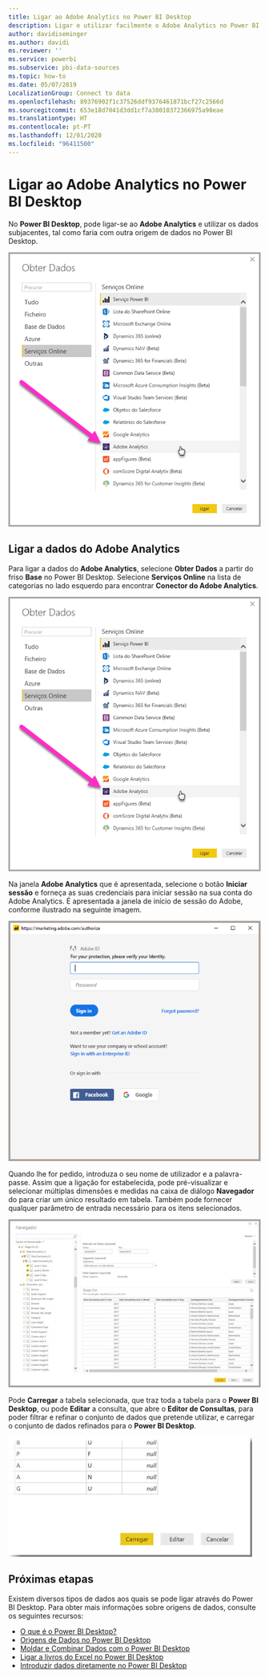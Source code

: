 ```yaml
---
title: Ligar ao Adobe Analytics no Power BI Desktop
description: Ligar e utilizar facilmente o Adobe Analytics no Power BI Desktop
author: davidiseminger
ms.author: davidi
ms.reviewer: ''
ms.service: powerbi
ms.subservice: pbi-data-sources
ms.topic: how-to
ms.date: 05/07/2019
LocalizationGroup: Connect to data
ms.openlocfilehash: 89376902f1c37526ddf9376461871bcf27c2566d
ms.sourcegitcommit: 653e18d7041d3dd1cf7a38010372366975a98eae
ms.translationtype: HT
ms.contentlocale: pt-PT
ms.lasthandoff: 12/01/2020
ms.locfileid: "96411500"
---
```

# <a name="connect-to-adobe-analytics-in-power-bi-desktop"></a>Ligar ao Adobe Analytics no Power BI Desktop 
No **Power BI Desktop**, pode ligar-se ao **Adobe Analytics** e utilizar os dados subjacentes, tal como faria com outra origem de dados no Power BI Desktop. 

![Obter Dados do Adobe Analytics](media/desktop-connect-adobe-analytics/connect-adobe-analytics_01.png)

## <a name="connect-to-adobe-analytics-data"></a>Ligar a dados do Adobe Analytics
Para ligar a dados do **Adobe Analytics**, selecione **Obter Dados** a partir do friso **Base** no Power BI Desktop. Selecione **Serviços Online** na lista de categorias no lado esquerdo para encontrar **Conector do Adobe Analytics**.

![Obter Dados do Adobe Analytics](media/desktop-connect-adobe-analytics/connect-adobe-analytics_01.png)

Na janela **Adobe Analytics** que é apresentada, selecione o botão **Iniciar sessão** e forneça as suas credenciais para iniciar sessão na sua conta do Adobe Analytics. É apresentada a janela de início de sessão do Adobe, conforme ilustrado na seguinte imagem.

![Iniciar sessão no Adobe Analytics](media/desktop-connect-adobe-analytics/connect-adobe-analytics_03.png)

Quando lhe for pedido, introduza o seu nome de utilizador e a palavra-passe. Assim que a ligação for estabelecida, pode pré-visualizar e selecionar múltiplas dimensões e medidas na caixa de diálogo **Navegador** do para criar um único resultado em tabela. Também pode fornecer qualquer parâmetro de entrada necessário para os itens selecionados. 

![Selecionar dados através do Navegador](media/desktop-connect-adobe-analytics/connect-adobe-analytics_04.png)

Pode **Carregar** a tabela selecionada, que traz toda a tabela para o **Power BI Desktop**, ou pode **Editar** a consulta, que abre o **Editor de Consultas**, para poder filtrar e refinar o conjunto de dados que pretende utilizar, e carregar o conjunto de dados refinados para o **Power BI Desktop**.

![Carregar ou editar dados no Navegador](media/desktop-connect-adobe-analytics/connect-adobe-analytics_05.png)


## <a name="next-steps"></a>Próximas etapas
Existem diversos tipos de dados aos quais se pode ligar através do Power BI Desktop. Para obter mais informações sobre origens de dados, consulte os seguintes recursos:

* [O que é o Power BI Desktop?](../fundamentals/desktop-what-is-desktop.md)
* [Origens de Dados no Power BI Desktop](desktop-data-sources.md)
* [Moldar e Combinar Dados com o Power BI Desktop](desktop-shape-and-combine-data.md)
* [Ligar a livros do Excel no Power BI Desktop](desktop-connect-excel.md)   
* [Introduzir dados diretamente no Power BI Desktop](desktop-enter-data-directly-into-desktop.md)   
